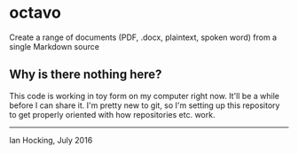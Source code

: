 # octavo
Create a range of documents (PDF, .docx, plaintext, spoken word) from a single Markdown source

## Why is there nothing here?

This code is working in toy form on my computer right now. It'll be a while before I can share it. I'm pretty new to git, so I'm setting up this repository to get properly oriented with how repositories etc. work.

---

Ian Hocking, July 2016
